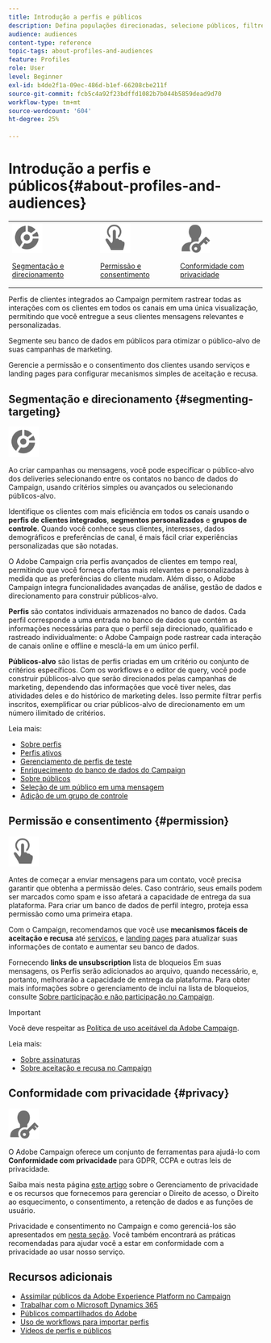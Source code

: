 ```yaml
---
title: Introdução a perfis e públicos
description: Defina populações direcionadas, selecione públicos, filtre destinatários, colete dados e atualize perfis.
audience: audiences
content-type: reference
topic-tags: about-profiles-and-audiences
feature: Profiles
role: User
level: Beginner
exl-id: b4de2f1a-09ec-486d-b1ef-66208cbe211f
source-git-commit: fcb5c4a92f23bdffd1082b7b044b5859dead9d70
workflow-type: tm+mt
source-wordcount: '604'
ht-degree: 25%

---
```


# Introdução a perfis e públicos{#about-profiles-and-audiences}

<table>
<tr>
<td><img src="assets/do-not-localize/icon_segment.svg" width="60px"><p><a href="#segmenting-targeting">Segmentação e direcionamento</a></p></td>
<td><img src="assets/do-not-localize/icon_permission.svg" width="60px"><p><a href="#permission">Permissão e consentimento</a></p></td>
<td><img src="assets/do-not-localize/icon_privacy.svg" width="60px"><p><a href="#privacy">Conformidade com privacidade</a></p></td></tr>
</table>

Perfis de clientes integrados ao Campaign permitem rastrear todas as interações com os clientes em todos os canais em uma única visualização, permitindo que você entregue a seus clientes mensagens relevantes e personalizadas.

Segmente seu banco de dados em públicos para otimizar o público-alvo de suas campanhas de marketing.

Gerencie a permissão e o consentimento dos clientes usando serviços e landing pages para configurar mecanismos simples de aceitação e recusa.

## Segmentação e direcionamento {#segmenting-targeting}

<img src="assets/do-not-localize/icon_segment.svg" width="60px">

Ao criar campanhas ou mensagens, você pode especificar o público-alvo dos deliveries selecionando entre os contatos no banco de dados do Campaign, usando critérios simples ou avançados ou selecionando públicos-alvo.

Identifique os clientes com mais eficiência em todos os canais usando o **perfis de clientes integrados**, **segmentos personalizados** e **grupos de controle**. Quando você conhece seus clientes, interesses, dados demográficos e preferências de canal, é mais fácil criar experiências personalizadas que são notadas.

O Adobe Campaign cria perfis avançados de clientes em tempo real, permitindo que você forneça ofertas mais relevantes e personalizadas à medida que as preferências do cliente mudam. Além disso, o Adobe Campaign integra funcionalidades avançadas de análise, gestão de dados e direcionamento para construir públicos-alvo.

**Perfis** são contatos individuais armazenados no banco de dados. Cada perfil corresponde a uma entrada no banco de dados que contém as informações necessárias para que o perfil seja direcionado, qualificado e rastreado individualmente: o Adobe Campaign pode rastrear cada interação de canais online e offline e mesclá-la em um único perfil.

**Públicos-alvo** são listas de perfis criadas em um critério ou conjunto de critérios específicos. Com os workflows e o editor de query, você pode construir públicos-alvo que serão direcionados pelas campanhas de marketing, dependendo das informações que você tiver neles, das atividades deles e do histórico de marketing deles. Isso permite filtrar perfis inscritos, exemplificar ou criar públicos-alvo de direcionamento em um número ilimitado de critérios.

Leia mais:

* [Sobre perfis](../../audiences/using/about-profiles.md)
* [Perfis ativos](../../audiences/using/active-profiles.md)
* [Gerenciamento de perfis de teste](../../audiences/using/managing-test-profiles.md)
* [Enriquecimento do banco de dados do Campaign](../../audiences/using/enriching-campaign-database.md)
* [Sobre públicos](../../audiences/using/about-audiences.md)
* [Seleção de um público em uma mensagem](../../audiences/using/selecting-an-audience-in-a-message.md)
* [Adição de um grupo de controle](../../sending/using/control-group.md)

## Permissão e consentimento {#permission}

<img src="assets/do-not-localize/icon_permission.svg"  width="60px">

Antes de começar a enviar mensagens para um contato, você precisa garantir que obtenha a permissão deles. Caso contrário, seus emails podem ser marcados como spam e isso afetará a capacidade de entrega da sua plataforma. Para criar um banco de dados de perfil íntegro, proteja essa permissão como uma primeira etapa.

Com o Campaign, recomendamos que você use **mecanismos fáceis de aceitação e recusa** até [serviços](../../audiences/using/creating-a-service.md), e [landing pages](../../channels/using/getting-started-with-landing-pages.md) para atualizar suas informações de contato e aumentar seu banco de dados.

Fornecendo **links de unsubscription** lista de bloqueios Em suas mensagens, os Perfis serão adicionados ao arquivo, quando necessário, e, portanto, melhorarão a capacidade de entrega da plataforma. Para obter mais informações sobre o gerenciamento de inclui na lista de bloqueios, consulte [Sobre participação e não participação no Campaign](../../audiences/using/about-opt-in-and-opt-out-in-campaign.md).

>[!IMPORTANT]
>
>Você deve respeitar as [Política de uso aceitável da Adobe Campaign](https://www.adobe.com/legal/terms/aup.html).

Leia mais:

* [Sobre assinaturas](../../audiences/using/about-subscriptions.md)
* [Sobre aceitação e recusa no Campaign](../../audiences/using/about-opt-in-and-opt-out-in-campaign.md)

## Conformidade com privacidade {#privacy}

<img src="assets/do-not-localize/icon_privacy.svg" width="60px">

O Adobe Campaign oferece um conjunto de ferramentas para ajudá-lo com **Conformidade com privacidade** para GDPR, CCPA e outras leis de privacidade.

Saiba mais nesta página [este artigo](https://helpx.adobe.com/br/campaign/kb/campaign-privacy.html) sobre o Gerenciamento de privacidade e os recursos que fornecemos para gerenciar o Direito de acesso, o Direito ao esquecimento, o consentimento, a retenção de dados e as funções de usuário.

Privacidade e consentimento no Campaign e como gerenciá-los são apresentados em [nesta seção](../../start/using/privacy.md). Você também encontrará as práticas recomendadas para ajudar você a estar em conformidade com a privacidade ao usar nosso serviço.

## Recursos adicionais

* [Assimilar públicos da Adobe Experience Platform no Campaign](../../integrating/using/ingest-aep-data.md)
* [Trabalhar com o Microsoft Dynamics 365](../../integrating/using/d365-acs-get-started.md)
* [Públicos compartilhados do Adobe](../../integrating/using/sharing-audiences-with-audience-manager-or-people-core-service.md)
* [Uso de workflows para importar perfis](../../automating/using/creating-import-workflow-templates.md)
* [Vídeos de perfis e públicos](https://experienceleague.adobe.com/docs/campaign-standard-learn/tutorials/profiles-and-audiences/creating-profiles-and-audiences.html)
